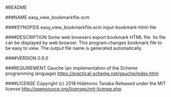 #README

###NAME
    easy_view_bookmarkfile.scm

####SYNOPSIS
    easy_view_bookmarkfile.scm  input-bookmark-html-file

####DESCRIPTION
    Some web browsers export bookmark HTML file.
    Its file can be displayed by web browser.
    This program changes bookmark file to be easy to view.
    The output file name is generated automatically.

####VERSION
    0.9.0

###REQUIREMENT
    Gauche (an implementation of the Scheme programming language)
        https://practical-scheme.net/gauche/index.html


####LICENSE 
    Copyright (c) 2018 Hidetomo Tanaka
    Released under the MIT license
    http://opensource.org/licenses/mit-license.php

